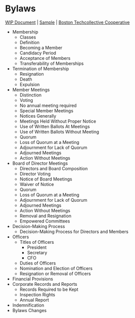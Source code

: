 # Bylaws

[WIP Document](./document) | [Sample](https://drive.google.com/file/d/0B7aFfmk4wQfbWVRPQzFkU1ZHLVE/view?resourcekey=0-Ldj_CiYRwRyAUyaGo6ThXg) | [Boston Techcollective Cooperative](https://drive.google.com/file/d/0B7aFfmk4wQfbbWxoYjNPVEVGbjg/view?resourcekey=0-ejmpEn33O9JxmiOXgF-tMA)

- Membership
    - Classes
    - Definition
    - Becoming a Member
    - Candidacy Period
    - Acceptance of Members
    - Transferability of Memberships
- Termination of Membership
    - Resignation
    - Death
    - Expulsion
- Member Meetings
    - Distinction
    - Voting
    - No annual meeting required
    - Special Member Meetings
    - Notices Generally
    - Meetings Held Without Proper Notice
    - Use of Written Ballots At Meetings
    - Use of Written Ballots Without Meeting
    - Quorum
    - Loss of Quorum at a Meeting
    - Adjournment for Lack of Quorum
    - Adjourned Meetings
    - Action Without Meetings
- Board of Director Meetings
    - Directors and Board Composition
    - Director Voting
    - Notice of Board Meetings
    - Waiver of Notice
    - Quorum
    - Loss of Quorum at a Meeting
    - Adjournment for Lack of Quorum
    - Adjourned Meetings
    - Action Without Meetings
    - Removal and Resignation
    - Empowered Committees
- Decision-Making Process
    - Decision-Making Process for Directors and Members
- Officers
    - Titles of Officers
        - President
        - Secretary
        - CFO
    - Duties of Officers
    - Nomination and Election of Officers
    - Resignation or Removal of Officers
- Financial Provisions
- Corporate Records and Reports
    - Records Required to be Kept
    - Inspection Rights
    - Annual Report
- Indemnification
- Bylaws Changes
